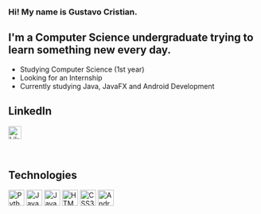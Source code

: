 ### Hi! My name is Gustavo Cristian.

## I'm a Computer Science undergraduate trying to learn something new every day.
- Studying Computer Science (1st year)
- Looking for an Internship
- Currently studying Java, JavaFX and Android Development

## LinkedIn
[<img width="26px" alt="LikedIn page" src="https://cdn.jsdelivr.net/gh/devicons/devicon/icons/linkedin/linkedin-original.svg"/>][linkedin]

<br />

## Technologies

<img alt="Python" width="32px" src="https://cdn.jsdelivr.net/gh/devicons/devicon/icons/python/python-original.svg" />  
<img alt="Java" width="32px" src="https://cdn.jsdelivr.net/gh/devicons/devicon/icons/java/java-original-wordmark.svg" />  
<img alt="Javascript" width="32px" src="https://cdn.jsdelivr.net/gh/devicons/devicon/icons/javascript/javascript-original.svg" />  
<img alt="HTML5" width="32px" src="https://cdn.jsdelivr.net/gh/devicons/devicon/icons/html5/html5-original.svg" />  
<img alt="CSS3" width="32px" src="https://cdn.jsdelivr.net/gh/devicons/devicon/icons/css3/css3-original.svg" />  
<img alt="Android Studio" width="32px" src="https://cdn.jsdelivr.net/gh/devicons/devicon/icons/androidstudio/androidstudio-original.svg" />

<br />
<br />

[linkedin]: https://www.linkedin.com/in/gustavo-cristian-a04a96228/
